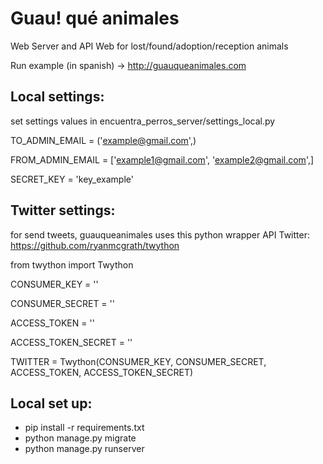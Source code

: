 # Guau! qué animales

Web Server and API Web for lost/found/adoption/reception animals

Run example (in spanish) -> http://guauqueanimales.com



## Local settings:

set settings values in encuentra_perros_server/settings_local.py

TO_ADMIN_EMAIL = ('example@gmail.com',)

FROM_ADMIN_EMAIL = ['example1@gmail.com', 'example2@gmail.com',]

SECRET_KEY = 'key_example'



## Twitter settings:

for send tweets, guauqueanimales uses this python wrapper API Twitter: https://github.com/ryanmcgrath/twython

from twython import Twython

CONSUMER_KEY = ''

CONSUMER_SECRET = ''

ACCESS_TOKEN = ''

ACCESS_TOKEN_SECRET = ''

TWITTER = Twython(CONSUMER_KEY, CONSUMER_SECRET, ACCESS_TOKEN, ACCESS_TOKEN_SECRET)



## Local set up:

* pip install -r requirements.txt
* python manage.py migrate
* python manage.py runserver

